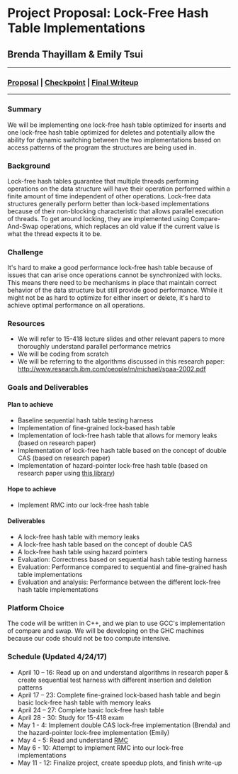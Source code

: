# Project Proposal: Lock-Free Hash Table Implementations
## Brenda Thayillam & Emily Tsui

---

### [Proposal](https://emilytsui.github.io/ParaHash) | [Checkpoint](https://emilytsui.github.io/ParaHash/checkpoint) | [Final Writeup](https://emilytsui.github.io/ParaHash/final)

---

### Summary
We will be implementing one lock-free hash table optimized for inserts and one lock-free hash table optimized for deletes and potentially allow the ability for dynamic switching between the two implementations based on access patterns of the program the structures are being used in.

### Background
Lock-free hash tables guarantee that multiple threads performing operations on the data structure will have their operation performed within a finite amount of time independent of other operations. Lock-free data structures generally perform better than lock-based implementations because of their non-blocking characteristic that allows parallel execution of threads. To get around locking, they are implemented using Compare-And-Swap operations, which replaces an old value if the current value is what the thread expects it to be.

### Challenge
It's hard to make a good performance lock-free hash table because of issues that can arise once operations cannot be synchronized with locks. This means there need to be mechanisms in place that maintain correct behavior of the data structure but still provide good performance. While it might not be as hard to optimize for either insert or delete, it's hard to achieve optimal performance on all operations.

### Resources
- We will refer to 15-418 lecture slides and other relevant papers to more thoroughly understand parallel performance metrics
- We will be coding from scratch
- We will be referring to the algorithms discussed in this research paper: http://www.research.ibm.com/people/m/michael/spaa-2002.pdf

### Goals and Deliverables
#### Plan to achieve
- Baseline sequential hash table testing harness
- Implementation of fine-grained lock-based hash table
- Implementation of lock-free hash table that allows for memory leaks (based on research paper)
- Implementation of lock-free hash table based on the concept of double CAS (based on research paper)
- Implementation of hazard-pointer lock-free hash table (based on research paper using [this library](https://github.com/khizmax/libcds))

#### Hope to achieve
- Implement RMC into our lock-free hash table

#### Deliverables
- A lock-free hash table with memory leaks
- A lock-free hash table based on the concept of double CAS
- A lock-free hash table using hazard pointers
- Evaluation: Correctness based on sequential hash table testing harness
- Evaluation: Performance compared to sequential and fine-grained hash table implementations
- Evaluation and analysis: Performance between the different lock-free hash table implementations

### Platform Choice
The code will be written in C++, and we plan to use GCC's implementation of compare and swap. We will be developing on the GHC machines because our code should not be too compute intensive.

### Schedule (Updated 4/24/17)
- April 10 – 16: Read up on and understand algorithms in research paper & create sequential test harness with different insertion and deletion patterns
- April 17 – 23: Complete fine-grained lock-based hash table and begin basic lock-free hash table with memory leaks
- April 24 – 27: Complete basic lock-free hash table
- April 28 - 30: Study for 15-418 exam
- May 1 - 4: Implement double CAS lock-free implementation (Brenda) and the hazard-pointer lock-free implementation (Emily)
- May 4 - 5: Read and understand [RMC](http://www.cs.cmu.edu/~crary/papers/2015/rmc.pdf)
- May 6 - 10: Attempt to implement RMC into our lock-free implementations
- May 11 - 12: Finalize project, create speedup plots, and finish write-up
